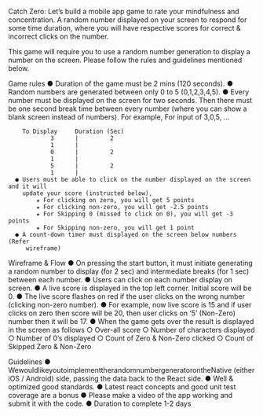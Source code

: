 Catch Zero:
Let’s build a mobile app game to rate your mindfulness and concentration. A random
number displayed on your screen to respond for some time duration, where you will
have respective scores for correct & incorrect clicks on the number.

This game will require you to use a random number generation to display a number on
the screen. Please follow the rules and guidelines mentioned below.

Game rules
     ● Duration of the game must be 2 mins (120 seconds).
     ● Random numbers are generated between only 0 to 5 (0,1,2,3,4,5).
     ● Every number must be displayed on the screen for two seconds. Then there
        must be one second break time between every number (where you can show a
        blank screen instead of numbers). For example, For input of 3,0,5, ...

        To Display     Duration (Sec)
                3      |         2
                1      |
                0      |         2
                1      |
                5      |         2
                1      |               
      ● Users must be able to click on the number displayed on the screen and it will
        update your score (instructed below),
            ★ For clicking on zero, you will get 5 points
            ★ For clicking non-zero, you will get -2.5 points
            ★ For Skipping 0 (missed to click on 0), you will get -3 points
            ★ For Skipping non-zero, you will get 1 point
      ● A count-down timer must displayed on the screen below numbers (Refer
         wireframe)

Wireframe & Flow
      ● On pressing the start button, it must initiate generating a random number to
         display (for 2 sec) and intermediate breaks (for 1 sec) between each number.
      ● Users can click on each number display on screen.
      ● A live score is displayed in the top left corner. Initial score will be 0.
      ● The live score flashes on red if the user clicks on the wrong number (clicking
         non-zero number).
      ● For example, now live score is 15 and if user clicks on zero then score will be 20,
         then user clicks on ‘5’ (Non-Zero) number then it will be 17.
      ● When the game gets over the result is displayed in the screen as follows
           ○ Over-all score
           ○ Number of characters displayed
           ○ Number of 0’s displayed
           ○ Count of Zero & Non-Zero clicked
           ○ Count of Skipped Zero & Non-Zero
           
Guidelines
      ● WewouldlikeyoutoimplementtherandomnumbergeneratorontheNative
        (either iOS / Android) side, passing the data back to the React side.
      ● Well & optimized good standards.
      ● Latest react concepts and good unit test coverage are a bonus
      ● Please make a video of the app working and submit it with the code.
      ● Duration to complete 1-2 days